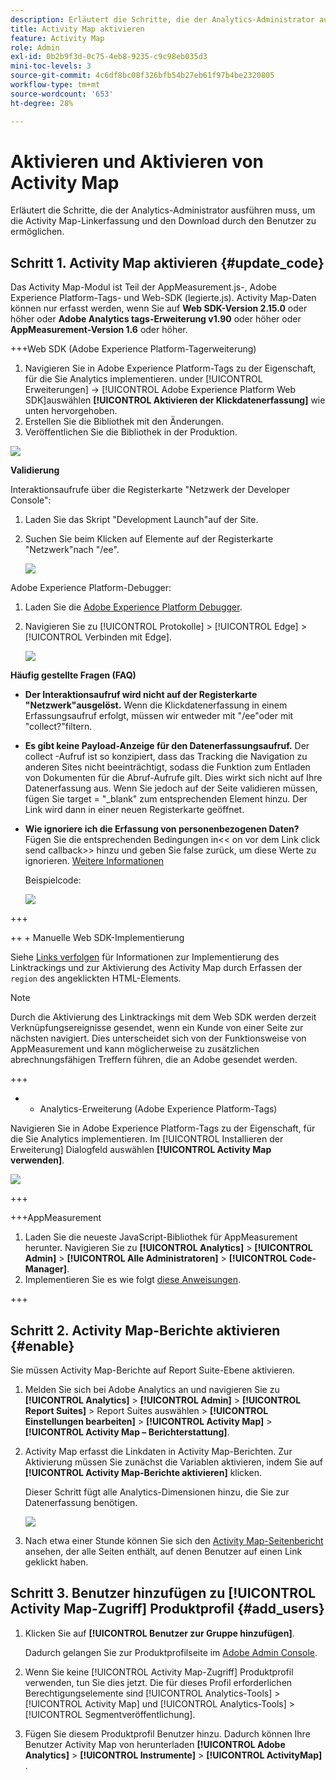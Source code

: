 ```yaml
---
description: Erläutert die Schritte, die der Analytics-Administrator ausführen muss, um die Activity Map-Linkerfassung und den Download durch den Benutzer zu ermöglichen.
title: Activity Map aktivieren
feature: Activity Map
role: Admin
exl-id: 0b2b9f3d-0c75-4eb8-9235-c9c98eb035d3
mini-toc-levels: 3
source-git-commit: 4c6df8bc08f326bfb54b27eb61f97b4be2320805
workflow-type: tm+mt
source-wordcount: '653'
ht-degree: 28%

---
```



# Aktivieren und Aktivieren von Activity Map

Erläutert die Schritte, die der Analytics-Administrator ausführen muss, um die Activity Map-Linkerfassung und den Download durch den Benutzer zu ermöglichen.

## Schritt 1. Activity Map aktivieren {#update_code}

Das Activity Map-Modul ist Teil der AppMeasurement.js-, Adobe Experience Platform-Tags- und Web-SDK (legierte.js). Activity Map-Daten können nur erfasst werden, wenn Sie auf **Web SDK-Version 2.15.0** oder höher oder **Adobe Analytics tags-Erweiterung v1.90** oder höher oder **AppMeasurement-Version 1.6** oder höher.

+++Web SDK (Adobe Experience Platform-Tagerweiterung)

1. Navigieren Sie in Adobe Experience Platform-Tags zu der Eigenschaft, für die Sie Analytics implementieren. under [!UICONTROL Erweiterungen] -> [!UICONTROL Adobe Experience Platform Web SDK]auswählen **[!UICONTROL Aktivieren der Klickdatenerfassung]** wie unten hervorgehoben.
1. Erstellen Sie die Bibliothek mit den Änderungen.
1. Veröffentlichen Sie die Bibliothek in der Produktion.

![](assets/web_sdk.png)

**Validierung**

Interaktionsaufrufe über die Registerkarte &quot;Netzwerk der Developer Console&quot;:

1. Laden Sie das Skript &quot;Development Launch&quot;auf der Site.
1. Suchen Sie beim Klicken auf Elemente auf der Registerkarte &quot;Netzwerk&quot;nach &quot;/ee&quot;.

   ![](assets/validation1.png)

Adobe Experience Platform-Debugger:

1. Laden Sie die [Adobe Experience Platform Debugger](https://chrome.google.com/webstore/detail/adobe-experience-platform/bfnnokhpnncpkdmbokanobigaccjkpo).
1. Navigieren Sie zu [!UICONTROL Protokolle] > [!UICONTROL Edge] > [!UICONTROL Verbinden mit Edge].

   ![](assets/validation2.jpg)

**Häufig gestellte Fragen (FAQ)**

* **Der Interaktionsaufruf wird nicht auf der Registerkarte &quot;Netzwerk&quot;ausgelöst.**
Wenn die Klickdatenerfassung in einem Erfassungsaufruf erfolgt, müssen wir entweder mit &quot;/ee&quot;oder mit &quot;collect?&quot;filtern.

* **Es gibt keine Payload-Anzeige für den Datenerfassungsaufruf.**
Der collect -Aufruf ist so konzipiert, dass das Tracking die Navigation zu anderen Sites nicht beeinträchtigt, sodass die Funktion zum Entladen von Dokumenten für die Abruf-Aufrufe gilt. Dies wirkt sich nicht auf Ihre Datenerfassung aus. Wenn Sie jedoch auf der Seite validieren müssen, fügen Sie target = &quot;_blank&quot; zum entsprechenden Element hinzu. Der Link wird dann in einer neuen Registerkarte geöffnet.

* **Wie ignoriere ich die Erfassung von personenbezogenen Daten?**
Fügen Sie die entsprechenden Bedingungen in&lt;&lt; on vor dem Link click send callback>> hinzu und geben Sie false zurück, um diese Werte zu ignorieren. [Weitere Informationen](https://experienceleague.adobe.com/docs/experience-platform/edge/fundamentals/configuring-the-sdk.html?lang=de)

  Beispielcode:

  ![](assets/sample-code.png)

+++

++ + Manuelle Web SDK-Implementierung

Siehe [Links verfolgen](https://experienceleague.adobe.com/docs/experience-platform/edge/data-collection/track-links.html?lang=de) für Informationen zur Implementierung des Linktrackings und zur Aktivierung des Activity Map durch Erfassen der `region` des angeklickten HTML-Elements.

>[!NOTE]
>
>Durch die Aktivierung des Linktrackings mit dem Web SDK werden derzeit Verknüpfungsereignisse gesendet, wenn ein Kunde von einer Seite zur nächsten navigiert. Dies unterscheidet sich von der Funktionsweise von AppMeasurement und kann möglicherweise zu zusätzlichen abrechnungsfähigen Treffern führen, die an Adobe gesendet werden.

+++

+ + Analytics-Erweiterung (Adobe Experience Platform-Tags)

Navigieren Sie in Adobe Experience Platform-Tags zu der Eigenschaft, für die Sie Analytics implementieren. Im [!UICONTROL Installieren der Erweiterung] Dialogfeld auswählen **[!UICONTROL Activity Map verwenden]**.

![](assets/aa_extension.png)

+++

+++AppMeasurement

1. Laden Sie die neueste JavaScript-Bibliothek für AppMeasurement herunter.
Navigieren Sie zu **[!UICONTROL Analytics]** > **[!UICONTROL Admin]** > **[!UICONTROL Alle Administratoren]** > **[!UICONTROL Code-Manager]**.
1. Implementieren Sie es wie folgt [diese Anweisungen](https://experienceleague.adobe.com/docs/analytics/implementation/js/overview.html?lang=de).

+++

## Schritt 2. Activity Map-Berichte aktivieren {#enable}

Sie müssen Activity Map-Berichte auf Report Suite-Ebene aktivieren.

1. Melden Sie sich bei Adobe Analytics an und navigieren Sie zu **[!UICONTROL Analytics]** > **[!UICONTROL Admin]** > **[!UICONTROL Report Suites]** > Report Suites auswählen > **[!UICONTROL Einstellungen bearbeiten]** > **[!UICONTROL Activity Map]** > **[!UICONTROL Activity Map – Berichterstattung]**.

1. Activity Map erfasst die Linkdaten in Activity Map-Berichten. Zur Aktivierung müssen Sie zunächst die Variablen aktivieren, indem Sie auf **[!UICONTROL Activity Map-Berichte aktivieren]** klicken.

   Dieser Schritt fügt alle Analytics-Dimensionen hinzu, die Sie zur Datenerfassung benötigen.

   ![](assets/enable.png)

1. Nach etwa einer Stunde können Sie sich den [Activity Map-Seitenbericht](/help/analyze/activity-map/activitymap-reporting-analytics.md) ansehen, der alle Seiten enthält, auf denen Benutzer auf einen Link geklickt haben.

## Schritt 3. Benutzer hinzufügen zu [!UICONTROL Activity Map-Zugriff] Produktprofil {#add_users}

1. Klicken Sie auf **[!UICONTROL Benutzer zur Gruppe hinzufügen]**.

   Dadurch gelangen Sie zur Produktprofilseite im [Adobe Admin Console](https://adminconsole.adobe.com/E2F05B3B52F54D2E0A490D44@AdobeOrg/overview).

1. Wenn Sie keine [!UICONTROL Activity Map-Zugriff] Produktprofil verwenden, tun Sie dies jetzt. Die für dieses Profil erforderlichen Berechtigungselemente sind [!UICONTROL Analytics-Tools] > [!UICONTROL Activity Map] und [!UICONTROL Analytics-Tools] > [!UICONTROL Segmentveröffentlichung].

1. Fügen Sie diesem Produktprofil Benutzer hinzu. Dadurch können Ihre Benutzer Activity Map von herunterladen  **[!UICONTROL Adobe Analytics]** > **[!UICONTROL Instrumente]** > **[!UICONTROL ActivityMap]** .

